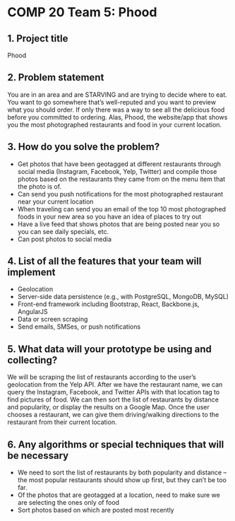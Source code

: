 # COMP 20 Team 5: Phood

## 1. Project title

Phood

## 2. Problem statement

You are in an area and are STARVING and are trying to decide where to eat. You want to go somewhere that’s well-reputed and you want to preview what you should order. If only there was a way to see all the delicious food before you committed to ordering. Alas, Phood, the website/app that shows you the most photographed restaurants and food in your current location.

## 3. How do you solve the problem?

- Get photos that have been geotagged at different restaurants through social media (Instagram, Facebook, Yelp, Twitter) and compile those photos based on the restaurants they came from on the menu item that the photo is of.
- Can send you push notifications for the most photographed restaurant near your current location
- When traveling can send you an email of the top 10 most photographed foods in your new area so you have an idea of places to try out
- Have a live feed that shows photos that are being posted near you so you can see daily specials, etc.
- Can post photos to social media

## 4. List of all the features that your team will implement

- Geolocation
- Server-side data persistence (e.g., with PostgreSQL, MongoDB, MySQL)
- Front-end framework including Bootstrap, React, Backbone.js, AngularJS
- Data or screen scraping
- Send emails, SMSes, or push notifications

## 5. What data will your prototype be using and collecting?

We will be scraping the list of restaurants according to the user’s geolocation from the Yelp API. After we have the restaurant name, we can query the Instagram, Facebook, and Twitter APIs with that location tag to find pictures of food. We can then sort the list of restaurants by distance and popularity, or display the results on a Google Map. Once the user chooses a restaurant, we can give them driving/walking directions to the restaurant from their current location.

## 6. Any algorithms or special techniques that will be necessary

- We need to sort the list of restaurants by both popularity and distance – the most popular restaurants should show up first, but they can’t be too far.
- Of the photos that are geotagged at a location, need to make sure we are selecting the ones only of food 
- Sort photos based on which are posted most recently
